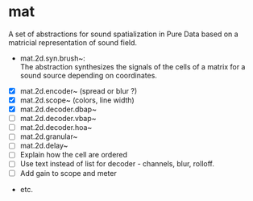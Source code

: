 # mat

A set of abstractions for sound spatialization in Pure Data based on a matricial representation of sound field.

- mat.2d.syn.brush~:  
The abstraction synthesizes the signals of the cells of a matrix for a sound source depending on coordinates.

- [x] mat.2d.encoder~ (spread or blur ?)
- [x] mat.2d.scope~ (colors, line width)
- [x] mat.2d.decoder.dbap~
- [ ] mat.2d.decoder.vbap~
- [ ] mat.2d.decoder.hoa~
- [ ] mat.2d.granular~
- [ ] mat.2d.delay~
- [ ] Explain how the cell are ordered
- [ ] Use text instead of list for decoder - channels, blur, rolloff.
- [ ] Add gain to scope and meter
- etc.

